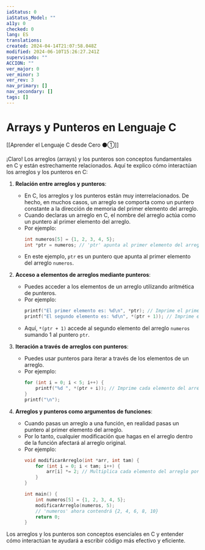 ```yaml
---
iaStatus: 0
iaStatus_Model: ""
a11y: 0
checked: 0
lang: ES
translations: 
created: 2024-04-14T21:07:58.048Z
modified: 2024-06-10T15:26:27.241Z
supervisado: ""
ACCION: ""
ver_major: 0
ver_minor: 3
ver_rev: 3
nav_primary: []
nav_secondary: []
tags: []
---
```

# Arrays y Punteros en Lenguaje C

[[Aprender el Lenguaje C desde Cero ⚫①]]

¡Claro! Los arreglos (arrays) y los punteros son conceptos fundamentales en C y están estrechamente relacionados. Aquí te explico cómo interactúan los arreglos y los punteros en C:

1. **Relación entre arreglos y punteros**:
   - En C, los arreglos y los punteros están muy interrelacionados. De hecho, en muchos casos, un arreglo se comporta como un puntero constante a la dirección de memoria del primer elemento del arreglo.
   - Cuando declaras un arreglo en C, el nombre del arreglo actúa como un puntero al primer elemento del arreglo.
   - Por ejemplo:
     ```c
     int numeros[5] = {1, 2, 3, 4, 5};
     int *ptr = numeros; // 'ptr' apunta al primer elemento del arreglo 'numeros'
     ```
   - En este ejemplo, `ptr` es un puntero que apunta al primer elemento del arreglo `numeros`.

2. **Acceso a elementos de arreglos mediante punteros**:
   - Puedes acceder a los elementos de un arreglo utilizando aritmética de punteros.
   - Por ejemplo:
     ```c
     printf("El primer elemento es: %d\n", *ptr); // Imprime el primer elemento del arreglo 'numeros'
     printf("El segundo elemento es: %d\n", *(ptr + 1)); // Imprime el segundo elemento del arreglo 'numeros'
     ```
   - Aquí, `*(ptr + 1)` accede al segundo elemento del arreglo `numeros` sumando 1 al puntero `ptr`.

3. **Iteración a través de arreglos con punteros**:
   - Puedes usar punteros para iterar a través de los elementos de un arreglo.
   - Por ejemplo:
     ```c
     for (int i = 0; i < 5; i++) {
         printf("%d ", *(ptr + i)); // Imprime cada elemento del arreglo 'numeros' usando punteros
     }
     printf("\n");
     ```

4. **Arreglos y punteros como argumentos de funciones**:
   - Cuando pasas un arreglo a una función, en realidad pasas un puntero al primer elemento del arreglo.
   - Por lo tanto, cualquier modificación que hagas en el arreglo dentro de la función afectará al arreglo original.
   - Por ejemplo:
     ```c
     void modificarArreglo(int *arr, int tam) {
         for (int i = 0; i < tam; i++) {
             arr[i] *= 2; // Multiplica cada elemento del arreglo por 2
         }
     }

     int main() {
         int numeros[5] = {1, 2, 3, 4, 5};
         modificarArreglo(numeros, 5);
         // 'numeros' ahora contendrá {2, 4, 6, 8, 10}
         return 0;
     }
     ```

Los arreglos y los punteros son conceptos esenciales en C y entender cómo interactúan te ayudará a escribir código más efectivo y eficiente.